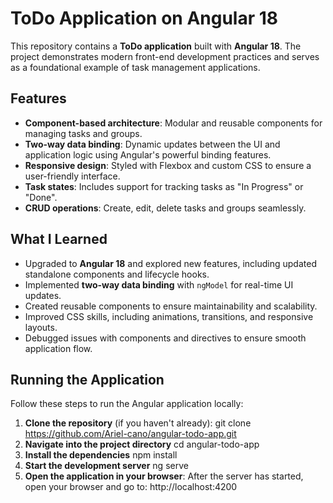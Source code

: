# ToDo Application on Angular 18

This repository contains a **ToDo application** built with **Angular 18**. The project demonstrates modern front-end development practices and serves as a foundational example of task management applications.

## Features
- **Component-based architecture**: Modular and reusable components for managing tasks and groups.
- **Two-way data binding**: Dynamic updates between the UI and application logic using Angular's powerful binding features.
- **Responsive design**: Styled with Flexbox and custom CSS to ensure a user-friendly interface.
- **Task states**: Includes support for tracking tasks as "In Progress" or "Done".
- **CRUD operations**: Create, edit, delete tasks and groups seamlessly.

## What I Learned
- Upgraded to **Angular 18** and explored new features, including updated standalone components and lifecycle hooks.
- Implemented **two-way data binding** with `ngModel` for real-time UI updates.
- Created reusable components to ensure maintainability and scalability.
- Improved CSS skills, including animations, transitions, and responsive layouts.
- Debugged issues with components and directives to ensure smooth application flow.

## Running the Application

Follow these steps to run the Angular application locally:

1. **Clone the repository** (if you haven't already):
   git clone https://github.com/Ariel-cano/angular-todo-app.git
2. **Navigate into the project directory**
   cd angular-todo-app
3. **Install the dependencies**
   npm install
4. **Start the development server**
   ng serve
5. **Open the application in your browser**: After the server has started, open your browser and go to:
   http://localhost:4200

